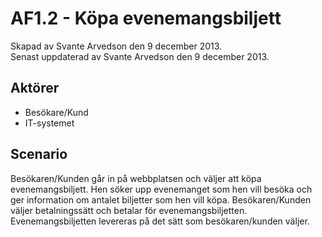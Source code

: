 # AF1.2 - Köpa evenemangsbiljett
Skapad av Svante Arvedson den 9 december 2013.      
Senast uppdaterad av Svante Arvedson den 9 december 2013.

## Aktörer
* Besökare/Kund
* IT-systemet

## Scenario
Besökaren/Kunden går in på webbplatsen och väljer att köpa evenemangsbiljett. 
Hen söker upp evenemanget som hen vill besöka och ger information om antalet 
biljetter som hen vill köpa. Besökaren/Kunden väljer betalningssätt och betalar 
för evenemangsbiljetten. Evenemangsbiljetten levereras på det sätt som 
besökaren/kunden väljer.